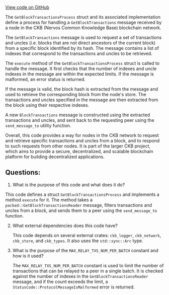 [View code on GitHub](https://github.com/nervosnetwork/ckb/sync/src/relayer/get_block_transactions_process.rs)

The `GetBlockTransactionsProcess` struct and its associated implementation define a process for handling a `GetBlockTransactions` message received by a node in the CKB (Nervos Common Knowledge Base) blockchain network. 

The `GetBlockTransactions` message is used to request a set of transactions and uncles (i.e. blocks that are not direct ancestors of the current block) from a specific block identified by its hash. The message contains a list of indexes that correspond to the transactions and uncles to be retrieved. 

The `execute` method of the `GetBlockTransactionsProcess` struct is called to handle the message. It first checks that the number of indexes and uncle indexes in the message are within the expected limits. If the message is malformed, an error status is returned. 

If the message is valid, the block hash is extracted from the message and used to retrieve the corresponding block from the node's store. The transactions and uncles specified in the message are then extracted from the block using their respective indexes. 

A new `BlockTransactions` message is constructed using the extracted transactions and uncles, and sent back to the requesting peer using the `send_message_to` utility function. 

Overall, this code provides a way for nodes in the CKB network to request and retrieve specific transactions and uncles from a block, and to respond to such requests from other nodes. It is part of the larger CKB project, which aims to provide a secure, decentralized, and scalable blockchain platform for building decentralized applications.
## Questions: 
 1. What is the purpose of this code and what does it do?
   
   This code defines a struct `GetBlockTransactionsProcess` and implements a method `execute` for it. The method takes a `packed::GetBlockTransactionsReader` message, filters transactions and uncles from a block, and sends them to a peer using the `send_message_to` function.

2. What external dependencies does this code have?
   
   This code depends on several external crates: `ckb_logger`, `ckb_network`, `ckb_store`, and `ckb_types`. It also uses the `std::sync::Arc` type.

3. What is the purpose of the `MAX_RELAY_TXS_NUM_PER_BATCH` constant and how is it used?
   
   The `MAX_RELAY_TXS_NUM_PER_BATCH` constant is used to limit the number of transactions that can be relayed to a peer in a single batch. It is checked against the number of indexes in the `GetBlockTransactionsReader` message, and if the count exceeds the limit, a `StatusCode::ProtocolMessageIsMalformed` error is returned.